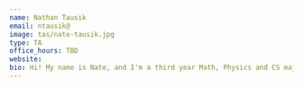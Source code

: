 ```yaml
---
name: Nathan Tausik
email: ntausik@
image: tas/nate-tausik.jpg
type: TA
office_hours: TBD
website:
bio: Hi! My name is Nate, and I'm a third year Math, Physics and CS major from Los Angeles. When not doing problem sets, I can often be found cooking, practicing guitar, or playing video games, so feel free to talk to me about any of these things! CS 70 is one of my favorite classes I've taken at Berkeley; it can be challenging, but it had big impact on how I view math and the world in general. My biggest hope is that you all will find the course fun and exciting, and enjoy it as much as I did!
---
```

